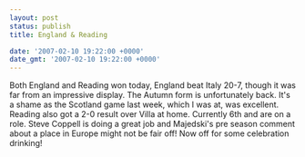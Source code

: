 ```yaml
---
layout: post
status: publish
title: England & Reading

date: '2007-02-10 19:22:00 +0000'
date_gmt: '2007-02-10 19:22:00 +0000'
---
```

Both England and Reading won today, England beat Italy 20-7, though it was far from an impressive display. The Autumn form is unfortunately back. It's a shame as the Scotland game last week, which I was at, was excellent.
Reading also got a 2-0 result over Villa at home. Currently 6th and are on a role. Steve Coppell is doing a great job and Majedski's pre season comment about a place in Europe might not be fair off!
Now off for some celebration drinking!
